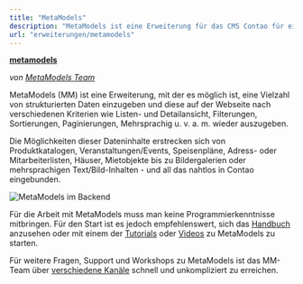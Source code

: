 ```yaml
---
title: "MetaModels"
description: "MetaModels ist eine Erweiterung für das CMS Contao für einen flexiblen und leichten Aufbau von eigenen Datenmodellen."
url: "erweiterungen/metamodels"
---
```


**[metamodels](https://packagist.org/packages/metamodels/)**

_von [MetaModels Team](https://now.metamodel.me/de/ueber-uns/team)_

MetaModels (MM) ist eine Erweiterung, mit der es möglich ist, eine Vielzahl von strukturierten
Daten einzugeben und diese auf der Webseite nach verschiedenen Kriterien wie Listen- und Detailansicht, Filterungen,
Sortierungen, Paginierungen, Mehrsprachig u. v. a. m. wieder auszugeben. 

Die Möglichkeiten dieser Dateninhalte erstrecken sich von Produktkatalogen, Veranstaltungen/Events, Speisenpläne,
Adress- oder Mitarbeiterlisten, Häuser, Mietobjekte bis zu Bildergalerien oder mehrsprachigen Text/Bild-Inhalten -
und all das nahtlos in Contao eingebunden. 

![MetaModels im Backend](/de/extensions/images/de/metamodels-backend.jpg?classes=shadow)

Für die Arbeit mit MetaModels muss man keine Programmierkenntnisse mitbringen. Für den Start ist es jedoch empfehlenswert,
sich das [Handbuch](https://metamodels.readthedocs.io/de/latest/) anzusehen oder mit einem der
[Tutorials](https://metamodels.readthedocs.io/de/latest/manual/metamodel-first/index.html) oder
[Videos](https://metamodels.readthedocs.io/de/latest/cookbook/other-tutorials/videos.html) zu MetaModels zu starten.

Für weitere Fragen, Support und Workshops zu MetaModels ist das MM-Team über
[verschiedene Kanäle](https://now.metamodel.me/de/unterstuetzer/kontaktieren) schnell und unkompliziert zu erreichen.

